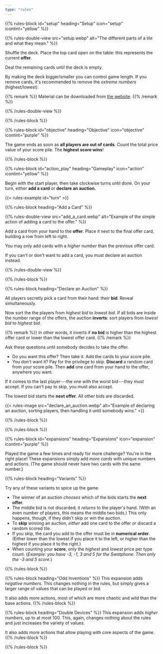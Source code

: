```yaml
---
type: "rules"
---
```


{{% rules-block id="setup" heading="Setup" icon="setup" icontint="yellow" %}}

{{% rules-double-view src="setup.webp" alt="The different parts of a tile and what they mean." %}}

Shuffle the deck. Place the top card open on the table: this represents the current **offer**.

Deal the remaining cards until the deck is empty.

By making the deck bigger/smaller you can control game length. If you remove cards, it's recommended to remove the _extreme numbers_ (highest/lowest).

{{% remark %}}
Material can be downloaded from [the website](https://pandaqi.com/i-bid-you-not/).
{{% /remark %}}

{{% /rules-double-view %}}

{{% /rules-block %}}

{{% rules-block id="objective" heading="Objective" icon="objective" icontint="purple" %}}

The game ends as soon as **all players are out of cards**. Count the total price value of your score pile. The **highest score wins**!

{{% /rules-block %}}

{{% rules-block id="action_play" heading="Gameplay" icon="action" icontint="yellow" %}}

Begin with the start player, then take clockwise turns until done. On your turn, either **add a card** or **declare an auction.**

{{< rules-example id="turn" >}}

{{% rules-block heading="Add a Card" %}}

{{% rules-double-view src="add_a_card.webp" alt="Example of the simple action of adding a card to the offer." %}}

Add a card from your hand to the **offer**. Place it next to the final offer card, building a row from left to right.

You may only add cards with a _higher number_ than the previous offer card.

If you can't or don't want to add a card, you must declare an auction instead.

{{% /rules-double-view %}}

{{% /rules-block %}}

{{% rules-block heading="Declare an Auction" %}}

All players secretly pick a card from their hand: their **bid**. Reveal simultaneously.

Now sort the the players from _highest bid_ to _lowest bid_. If all bids are inside the number range of the offers, the auction **inverts**: sort players from _lowest bid_ to _highest bid_.

{{% remark %}}
In other words, it inverts if **no bid** is higher than the highest offer card or lower than the lowest offer card.
{{% /remark %}}

Ask these questions until somebody decides to take the offer.

* Do you want this offer? Then take it. Add the cards to your score pile.
* You don't want it? Pay for the privilege to skip. **Discard** a random card from your score pile. Then **add** one card from your hand to the offer, anywhere you want.

If it comes to the last player---the one with the worst bid---they _must_ accept. If you can't pay to skip, you must also accept.

The lowest bid starts the **next offer**. All other bids are discarded.

{{< rules-image src="declare_an_auction.webp" alt="Example of declaring an auction, sorting players, then handling it until somebody wins." >}}

{{% /rules-block %}}

{{% /rules-block %}}

{{% rules-block id="expansions" heading="Expansions" icon="expansion" icontint="purple" %}}

Played the game a few times and ready for more challenge? You're in the right place! These expansions simply add _more cards_ with unique numbers and actions. (The game should never have two cards with the same number.)

{{% rules-block heading="Variants" %}}

Try any of these variants to spice up the game.

* The winner of an auction _chooses_ which of the bids starts the **next offer**.
* The middle bid is not discarded; it _returns_ to the player's hand. (With an even number of players, this means the middle two bids.) This only happens, though, if they didn't skip or win the auction.
* To **skip** winning an auction, _either_ add one card to the offer _or_ discard a random scored tile.
* If you skip, the card you add to the offer must be in **numerical order**. (Either lower than the lowest if you place it to the left, or higher than the highest if you place it to the right.)
* When counting your **score**, only the _highest_ and _lowest_ price per type count. (_Example: you have -3, -1, 3 and 5 for the Swatphone. Then only the -3 and 5 score._)

{{% /rules-block %}}

{{% rules-block heading="Odd Inventions" %}}
This expansion adds _negative numbers_. This changes nothing in the rules, but simply gives a larger range of values that can be played or bid.

It also adds more actions, most of which are more chaotic and wild than the base actions.
{{% /rules-block %}}

{{% rules-block heading="Double Devices" %}}
This expansion adds _higher numbers_, up to at most 100. This, again, changes nothing about the rules and just increases the variety of values.

It also adds more actions that allow playing with core aspects of the game.
{{% /rules-block %}}

{{% /rules-block %}}